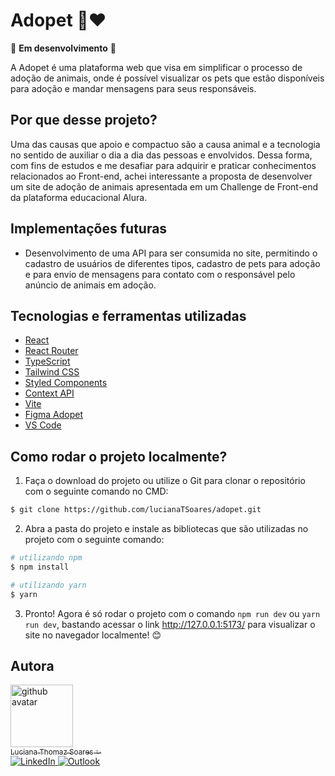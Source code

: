 # Adopet 🐶❤️

🚀 **Em desenvolvimento** 🚀

A Adopet é uma plataforma web que visa em simplificar o processo de adoção de animais, onde é possível visualizar os pets que estão disponíveis para adoção e mandar mensagens para seus responsáveis.

## Por que desse projeto?

Uma das causas que apoio e compactuo são a causa animal e a tecnologia no sentido de auxiliar o dia a dia das pessoas e envolvidos. Dessa forma, com fins de estudos e me desafiar para adquirir e praticar conhecimentos relacionados ao Front-end, achei interessante a proposta de desenvolver um site de adoção de animais apresentada em um Challenge de Front-end da plataforma educacional Alura.

## Implementações futuras

- Desenvolvimento de uma API para ser consumida no site, permitindo o cadastro de usuários de diferentes tipos, cadastro de pets para adoção e para envio de mensagens para contato com o responsável pelo anúncio de animais em adoção.

## Tecnologias e ferramentas utilizadas

- [React](https://pt-br.reactjs.org/)
- [React Router](https://reactrouter.com/en/main)
- [TypeScript](https://www.typescriptlang.org/)
- [Tailwind CSS](https://tailwindcss.com/)
- [Styled Components](https://styled-components.com/)
- [Context API](https://reactjs.org/docs/context.html)
- [Vite](https://vitejs.dev/)
- [Figma Adopet](https://www.figma.com/file/TlfkDoIu8uyjZNla1T8TpH/Challenge---Adopet?node-id=518%3A11)
- [VS Code](https://code.visualstudio.com/)

## Como rodar o projeto localmente?

1. Faça o download do projeto ou utilize o Git para clonar o repositório com o seguinte comando no CMD:

```bash
$ git clone https://github.com/lucianaTSoares/adopet.git
```

2. Abra a pasta do projeto e instale as bibliotecas que são utilizadas no projeto com o seguinte comando:

```bash
# utilizando npm
$ npm install

# utilizando yarn
$ yarn
```

3. Pronto! Agora é só rodar o projeto com o comando `npm run dev` ou `yarn run dev`, bastando acessar o link http://127.0.0.1:5173/ para visualizar o site no navegador localmente! 😊

## Autora

<a href="https://github.com/lucianaTSoares">
    <img src="https://avatars.githubusercontent.com/u/88734065?v=4" width="100px" alt="github avatar"><br>
    <sub>Luciana Thomaz Soares ✨</sub>
</a>

<br>

<a href="https://www.linkedin.com/in/lucianatsoares/" target="_blank">
    <img src="https://img.shields.io/badge/LinkedIn-0077B5?style=for-the-badge&logo=linkedin&logoColor=white" alt="LinkedIn">
</a>
  
<a href="mailto:lucianat.s@hotmail.com" target="_blank">
    <img src="https://img.shields.io/badge/Microsoft_Outlook-0078D4?style=for-the-badge&logo=microsoft-outlook&logoColor=white" alt="Outlook">
</a>

